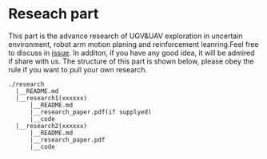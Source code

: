 # Reseach part
This part is the advance research of UGV&UAV exploration in uncertain environment, robot arm motion planing and reinforcement leanring.Feel free to discuss in [issue](https://github.com/ahasfasd/shenzhen-technology-university-of-uncertain-terrain-exploration-/issues). In additon, if you have any good idea, it will be admired if share with us.
The structure of this part is shown below, please obey the rule if you want to pull your own research.

```
./research
  |__README.md
  |__research1(xxxxxx)
      |__README.md
      |__research_paper.pdf(if supplyed)
      |__code
  |__research2(xxxxxx)
      |__README.md
      |__research_paper.pdf
      |__code

```
